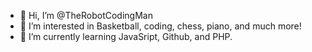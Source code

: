 - 👋 Hi, I’m @TheRobotCodingMan
- 👀 I’m interested in Basketball, coding, chess, piano, and much more!
- 🌱 I’m currently learning JavaSript, Github, and PHP.

<!---
TheRobotCodingMan/TheRobotCodingMan is a ✨ special ✨ repository because its `README.md` (this file) appears on your GitHub profile.
You can click the Preview link to take a look at your changes.
--->
